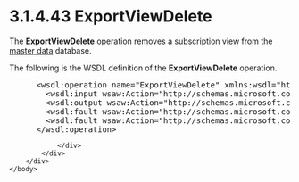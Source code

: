 <html dir="LTR" xmlns:mshelp="http://msdn.microsoft.com/mshelp" xmlns:ddue="http://ddue.schemas.microsoft.com/authoring/2003/5" xmlns:xlink="http://www.w3.org/1999/xlink" xmlns:tool="http://www.microsoft.com/tooltip">
    <head>
        <meta http-equiv="Content-Type" content="text/html; CHARSET=utf-8"></meta>
        <meta name="save" content="history"></meta>
        <title>3.1.4.43 ExportViewDelete</title>
        <xml>
            <mshelp:toctitle title="3.1.4.43 ExportViewDelete"></mshelp:toctitle>
            <mshelp:rltitle title="[MS-SSMDSWS-15]: ExportViewDelete"></mshelp:rltitle>
            <mshelp:keyword index="A" term="defb6777-6de7-449e-85d3-b1f3b5ce011f"></mshelp:keyword>
            <mshelp:attr name="DCSext.ContentType" value="open specification"></mshelp:attr>
            <mshelp:attr name="AssetID" value="defb6777-6de7-449e-85d3-b1f3b5ce011f"></mshelp:attr>
            <mshelp:attr name="TopicType" value="kbRef"></mshelp:attr>
            <mshelp:attr name="DCSext.Title" value="[MS-SSMDSWS-15]: ExportViewDelete" />
        </xml>
    </head>
    <body>
        <div id="header">
            <h1 class="heading">3.1.4.43 ExportViewDelete</h1>
        </div>
        <div id="mainSection">
            <div id="mainBody">
                <div id="allHistory" class="saveHistory"></div>
                <div id="sectionSection0" class="section" name="collapseableSection">
                    

<p>The <b>ExportViewDelete</b> operation removes a subscription
view from the <a href="ad350219-f30b-4bac-99e5-6477986f9a7a.htm#gt_db32323d-7d76-464d-9fe8-c8d371d4b7df">master data</a>
database.</p>

<p>The following is the WSDL definition of the <b>ExportViewDelete</b>
operation.</p>

<dl>
<dd>
<div><pre> &lt;wsdl:operation name=&quot;ExportViewDelete&quot; xmlns:wsdl=&quot;http://schemas.xmlsoap.org/wsdl/&quot;&gt;
   &lt;wsdl:input wsaw:Action=&quot;http://schemas.microsoft.com/sqlserver/masterdataservices/2009/09/IService/ExportViewDelete&quot; name=&quot;ExportViewDeleteRequest&quot; message=&quot;tns:ExportViewDeleteRequest&quot; xmlns:wsaw=&quot;http://www.w3.org/2006/05/addressing/wsdl&quot; /&gt;
   &lt;wsdl:output wsaw:Action=&quot;http://schemas.microsoft.com/sqlserver/masterdataservices/2009/09/IService/ExportViewDeleteResponse&quot; name=&quot;ExportViewDeleteResponse&quot; message=&quot;tns:ExportViewDeleteResponse&quot; xmlns:wsaw=&quot;http://www.w3.org/2006/05/addressing/wsdl&quot; /&gt;
   &lt;wsdl:fault wsaw:Action=&quot;http://schemas.microsoft.com/sqlserver/masterdataservices/2009/09/IService/ExportViewDeleteSkuNotSupportedMessageFault&quot; name=&quot;SkuNotSupportedMessageFault&quot; message=&quot;tns:IService_ExportViewDelete_SkuNotSupportedMessageFault_FaultMessage&quot; xmlns:wsaw=&quot;http://www.w3.org/2006/05/addressing/wsdl&quot; /&gt;
   &lt;wsdl:fault wsaw:Action=&quot;http://schemas.microsoft.com/sqlserver/masterdataservices/2009/09/IService/ExportViewDeleteEditionExpiredMessageFault&quot; name=&quot;EditionExpiredMessageFault&quot; message=&quot;tns:IService_ExportViewDelete_EditionExpiredMessageFault_FaultMessage&quot; xmlns:wsaw=&quot;http://www.w3.org/2006/05/addressing/wsdl&quot; /&gt;
 &lt;/wsdl:operation&gt;
</pre></div>
</dd></dl>


                </div>
            </div>
        </div>
    </body>
</html>